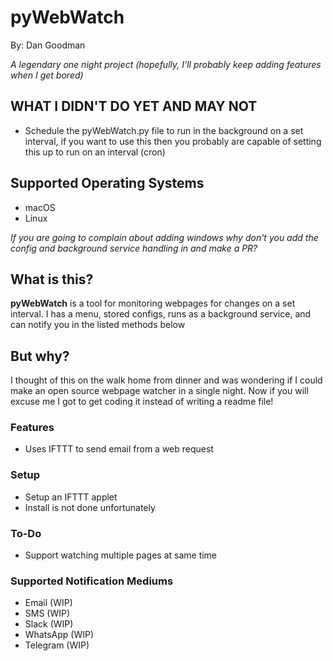 # pyWebWatch

By: Dan Goodman

*A legendary one night project (hopefully, I'll probably keep adding features when I get bored)*

## WHAT I DIDN'T DO YET AND MAY NOT

- Schedule the pyWebWatch.py file to run in the background on a set interval, if you want to use this then you probably are capable of setting this up to run on an interval (cron)

## Supported Operating Systems

- macOS
- Linux

*If you are going to complain about adding windows why don't you add the config and background service handling in and make a PR?*

## What is this?

**pyWebWatch** is a tool for monitoring webpages for changes on a set interval. I has a menu, stored configs, runs as a background service, and can notify you in the listed methods below

## But why?

I thought of this on the walk home from dinner and was wondering if I could make an open source webpage watcher in a single night. Now if you will excuse me I got to get coding it instead of writing a readme file!

### Features

- Uses IFTTT to send email from a web request

### Setup

- Setup an IFTTT applet
- Install is not done unfortunately

### To-Do

- Support watching multiple pages at same time

### Supported Notification Mediums

- Email (WIP)
- SMS (WIP)
- Slack (WIP)
- WhatsApp (WIP)
- Telegram (WIP)
